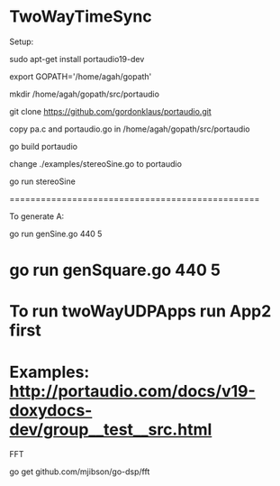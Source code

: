 # TwoWayTimeSync

Setup:

sudo apt-get install portaudio19-dev

export GOPATH='/home/agah/gopath' 

mkdir /home/agah/gopath/src/portaudio

git clone https://github.com/gordonklaus/portaudio.git

copy pa.c and portaudio.go in /home/agah/gopath/src/portaudio

go build portaudio

change ./examples/stereoSine.go to portaudio

go run stereoSine

================================================

To generate A:

go run genSine.go 440 5

go run genSquare.go 440 5
===============================================
To run twoWayUDPApps run App2 first
===============================================
Examples:
http://portaudio.com/docs/v19-doxydocs-dev/group__test__src.html
===============================================
FFT

go get github.com/mjibson/go-dsp/fft

